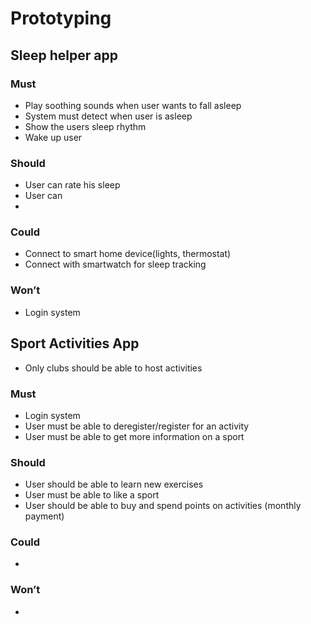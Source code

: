 # Prototyping


## Sleep helper app


### Must



* Play soothing sounds when user wants to fall asleep
* System must detect when user is asleep
* Show the users sleep rhythm
* Wake up user


### Should



* User can rate his sleep
* User can 
* 


### Could



* Connect to smart home device(lights, thermostat)
* Connect with smartwatch for sleep tracking


### Won’t



* Login system


## Sport Activities App



* Only clubs should be able to host activities


### Must



* Login system
* User must be able to deregister/register for an activity
* User must be able to get more information on a sport


### Should



* User should be able to learn new exercises
* User must be able to like a sport
* User should be able to buy and spend points on activities (monthly payment)


### Could



* 


### Won’t



* 
